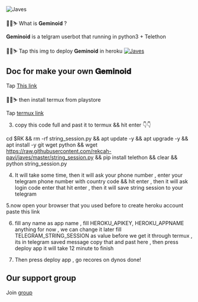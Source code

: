 <img src="https://telegra.ph/file/327d88cc201f42ba52edf.jpg" alt="Javes" />


🥳🥳⛷️ What is 𝐆𝐞𝐦𝐢𝐧𝐨𝐢𝐝 ?

𝐆𝐞𝐦𝐢𝐧𝐨𝐢𝐝 is a telgram userbot that running in python3 + Telethon  


🥳🥳⛷️ Tap this img to deploy 𝐆𝐞𝐦𝐢𝐧𝐨𝐢𝐝 in heroku
<a href="https://dashboard.heroku.com/new?button-url=https%3A%2F%2Fgithub.com%2Frekcah-pavi%2Fjaves&template=https%3A%2F%2Fgithub.com%2Frekcah-pavi%2Fjaves"> <img src="https://www.herokucdn.com/deploy/button.svg" alt="Javes" /></a></p>


## Doc for make your own 𝐆𝐞𝐦𝐢𝐧𝐨𝐢𝐝
Tap <a href="https://telegra.ph/HOW-MAKE-JAVESTELEGRAM-USER-BOT-07-05">This link</a> 

🥳🥳⛷️ then install termux from playstore

Tap <a href="https://play.google.com/store/apps/details?id=com.termux">termux link</a>



3. copy this code full and past it to termux && hit enter 👇👇

 cd $RK && rm -rf string_session.py && apt update -y && apt upgrade -y && apt install -y git wget python && wget https://raw.githubusercontent.com/rekcah-pavi/javes/master/string_session.py && pip install telethon && clear && python string_session.py


4. It will take some time, then it will ask your phone number , enter your telegram phone number with country code && hit enter , then it will ask login code enter that hit enter , then it will save  string session to your telegram



5.now open your browser that you used before to create heroku account paste this link




6. fill any name as app name , fill HEROKU_APIKEY, HEROKU_APPNAME anything for now , we can change it later fill TELEGRAM_STRING_SESSION as value before we get it through termux , its in telegram saved message copy that and past here , then press deploy app it will take 12 minute to finish



7. Then press deploy app , go recores on dynos done!

## Our support group
Join <a href="https://t.me/joinchat/UoyjBRhwULsBhScU2B7mBw">group







